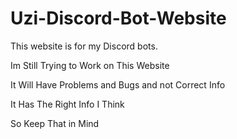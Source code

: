 # Uzi-Discord-Bot-Website

This website is for my Discord bots.

Im Still Trying to Work on This Website

It Will Have Problems and Bugs and not Correct Info

It Has The Right Info I Think

So Keep That in Mind
